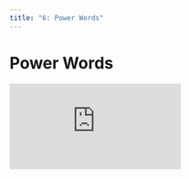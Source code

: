 ```yaml
---
title: "6: Power Words"
---
```


# Power Words

<div class='embed-container'><iframe src='https://player.vimeo.com/video/206237548' frameborder='0' webkitAllowFullScreen mozallowfullscreen allowFullScreen></iframe></div>

